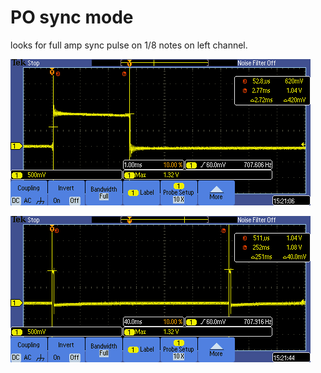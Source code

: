 # PO sync mode

looks for full amp sync pulse on 1/8 notes on left channel.

![sync pulse](po-sync-pulse.PNG)

![sync pulses at 120bpm](po-sync-120bpm.PNG)
